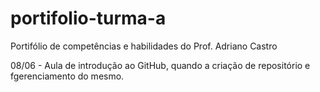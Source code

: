 # portifolio-turma-a
Portifólio de competências e habilidades do Prof. Adriano Castro

08/06 - Aula de introdução ao GitHub, quando a criação de repositório e fgerenciamento do mesmo.
